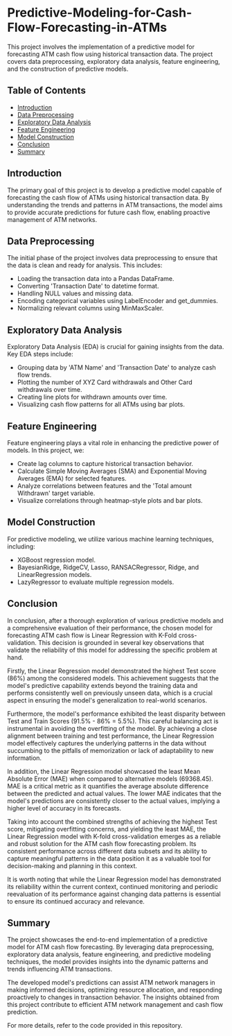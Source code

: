 # Predictive-Modeling-for-Cash-Flow-Forecasting-in-ATMs

This project involves the implementation of a predictive model for forecasting ATM cash flow using historical transaction data. The project covers data preprocessing, exploratory data analysis, feature engineering, and the construction of predictive models.

## Table of Contents
- [Introduction](#introduction)
- [Data Preprocessing](#data-preprocessing)
- [Exploratory Data Analysis](#exploratory-data-analysis)
- [Feature Engineering](#feature-engineering)
- [Model Construction](#model-construction)
- [Conclusion](#conclusion)
- [Summary](#Summary)

## Introduction

The primary goal of this project is to develop a predictive model capable of forecasting the cash flow of ATMs using historical transaction data. By understanding the trends and patterns in ATM transactions, the model aims to provide accurate predictions for future cash flow, enabling proactive management of ATM networks.

## Data Preprocessing

The initial phase of the project involves data preprocessing to ensure that the data is clean and ready for analysis. This includes:
- Loading the transaction data into a Pandas DataFrame.
- Converting 'Transaction Date' to datetime format.
- Handling NULL values and missing data.
- Encoding categorical variables using LabelEncoder and get_dummies.
- Normalizing relevant columns using MinMaxScaler.

## Exploratory Data Analysis

Exploratory Data Analysis (EDA) is crucial for gaining insights from the data. Key EDA steps include:
- Grouping data by 'ATM Name' and 'Transaction Date' to analyze cash flow trends.
- Plotting the number of XYZ Card withdrawals and Other Card withdrawals over time.
- Creating line plots for withdrawn amounts over time.
- Visualizing cash flow patterns for all ATMs using bar plots.

## Feature Engineering

Feature engineering plays a vital role in enhancing the predictive power of models. In this project, we:
- Create lag columns to capture historical transaction behavior.
- Calculate Simple Moving Averages (SMA) and Exponential Moving Averages (EMA) for selected features.
- Analyze correlations between features and the 'Total amount Withdrawn' target variable.
- Visualize correlations through heatmap-style plots and bar plots.

## Model Construction

For predictive modeling, we utilize various machine learning techniques, including:
- XGBoost regression model.
- BayesianRidge, RidgeCV, Lasso, RANSACRegressor, Ridge, and LinearRegression models.
- LazyRegressor to evaluate multiple regression models.

## Conclusion
In conclusion, after a thorough exploration of various predictive models and a comprehensive evaluation of their performance, the chosen model for forecasting ATM cash flow is Linear Regression with K-Fold cross-validation. This decision is grounded in several key observations that validate the reliability of this model for addressing the specific problem at hand.

Firstly, the Linear Regression model demonstrated the highest Test score (86%) among the considered models. This achievement suggests that the model's predictive capability extends beyond the training data and performs consistently well on previously unseen data, which is a crucial aspect in ensuring the model's generalization to real-world scenarios.

Furthermore, the model's performance exhibited the least disparity between Test and Train Scores (91.5% - 86% = 5.5%). This careful balancing act is instrumental in avoiding the overfitting of the model. By achieving a close alignment between training and test performance, the Linear Regression model effectively captures the underlying patterns in the data without succumbing to the pitfalls of memorization or lack of adaptability to new information.

In addition, the Linear Regression model showcased the least Mean Absolute Error (MAE) when compared to alternative models (69368.45). MAE is a critical metric as it quantifies the average absolute difference between the predicted and actual values. The lower MAE indicates that the model's predictions are consistently closer to the actual values, implying a higher level of accuracy in its forecasts.

Taking into account the combined strengths of achieving the highest Test score, mitigating overfitting concerns, and yielding the least MAE, the Linear Regression model with K-fold cross-validation emerges as a reliable and robust solution for the ATM cash flow forecasting problem. Its consistent performance across different data subsets and its ability to capture meaningful patterns in the data position it as a valuable tool for decision-making and planning in this context.

It is worth noting that while the Linear Regression model has demonstrated its reliability within the current context, continued monitoring and periodic reevaluation of its performance against changing data patterns is essential to ensure its continued accuracy and relevance.

## Summary
The project showcases the end-to-end implementation of a predictive model for ATM cash flow forecasting. By leveraging data preprocessing, exploratory data analysis, feature engineering, and predictive modeling techniques, the model provides insights into the dynamic patterns and trends influencing ATM transactions.

The developed model's predictions can assist ATM network managers in making informed decisions, optimizing resource allocation, and responding proactively to changes in transaction behavior. The insights obtained from this project contribute to efficient ATM network management and cash flow prediction.

For more details, refer to the code provided in this repository.
